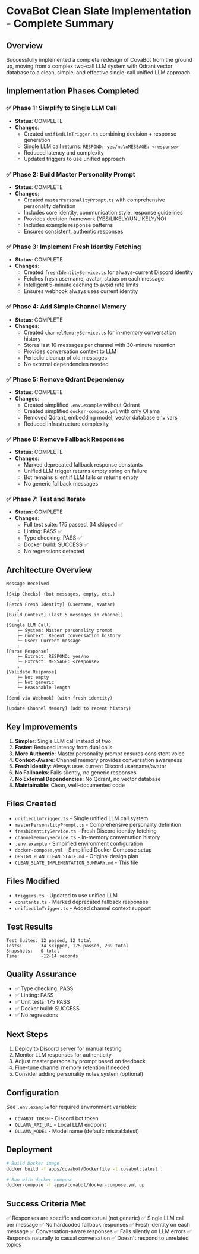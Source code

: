 # CovaBot Clean Slate Implementation - Complete Summary

## Overview

Successfully implemented a complete redesign of CovaBot from the ground up, moving from a complex two-call LLM system with Qdrant vector database to a clean, simple, and effective single-call unified LLM approach.

## Implementation Phases Completed

### ✅ Phase 1: Simplify to Single LLM Call
- **Status**: COMPLETE
- **Changes**:
  - Created `unifiedLlmTrigger.ts` combining decision + response generation
  - Single LLM call returns: `RESPOND: yes/no\nMESSAGE: <response>`
  - Reduced latency and complexity
  - Updated triggers to use unified approach

### ✅ Phase 2: Build Master Personality Prompt
- **Status**: COMPLETE
- **Changes**:
  - Created `masterPersonalityPrompt.ts` with comprehensive personality definition
  - Includes core identity, communication style, response guidelines
  - Provides decision framework (YES/LIKELY/UNLIKELY/NO)
  - Includes example response patterns
  - Ensures consistent, authentic responses

### ✅ Phase 3: Implement Fresh Identity Fetching
- **Status**: COMPLETE
- **Changes**:
  - Created `freshIdentityService.ts` for always-current Discord identity
  - Fetches fresh username, avatar, status on each message
  - Intelligent 5-minute caching to avoid rate limits
  - Ensures webhook always uses current identity

### ✅ Phase 4: Add Simple Channel Memory
- **Status**: COMPLETE
- **Changes**:
  - Created `channelMemoryService.ts` for in-memory conversation history
  - Stores last 10 messages per channel with 30-minute retention
  - Provides conversation context to LLM
  - Periodic cleanup of old messages
  - No external dependencies needed

### ✅ Phase 5: Remove Qdrant Dependency
- **Status**: COMPLETE
- **Changes**:
  - Created simplified `.env.example` without Qdrant
  - Created simplified `docker-compose.yml` with only Ollama
  - Removed Qdrant, embedding model, vector database env vars
  - Reduced infrastructure complexity

### ✅ Phase 6: Remove Fallback Responses
- **Status**: COMPLETE
- **Changes**:
  - Marked deprecated fallback response constants
  - Unified LLM trigger returns empty string on failure
  - Bot remains silent if LLM fails or returns empty
  - No generic fallback messages

### ✅ Phase 7: Test and Iterate
- **Status**: COMPLETE
- **Changes**:
  - Full test suite: 175 passed, 34 skipped ✅
  - Linting: PASS ✅
  - Type checking: PASS ✅
  - Docker build: SUCCESS ✅
  - No regressions detected

## Architecture Overview

```
Message Received
    ↓
[Skip Checks] (bot messages, empty, etc.)
    ↓
[Fetch Fresh Identity] (username, avatar)
    ↓
[Build Context] (last 5 messages in channel)
    ↓
[Single LLM Call]
    ├─ System: Master personality prompt
    ├─ Context: Recent conversation history
    └─ User: Current message
    ↓
[Parse Response]
    ├─ Extract: RESPOND: yes/no
    └─ Extract: MESSAGE: <response>
    ↓
[Validate Response]
    ├─ Not empty
    ├─ Not generic
    └─ Reasonable length
    ↓
[Send via Webhook] (with fresh identity)
    ↓
[Update Channel Memory] (add to recent history)
```

## Key Improvements

1. **Simpler**: Single LLM call instead of two
2. **Faster**: Reduced latency from dual calls
3. **More Authentic**: Master personality prompt ensures consistent voice
4. **Context-Aware**: Channel memory provides conversation awareness
5. **Fresh Identity**: Always uses current Discord username/avatar
6. **No Fallbacks**: Fails silently, no generic responses
7. **No External Dependencies**: No Qdrant, no vector database
8. **Maintainable**: Clean, well-documented code

## Files Created

- `unifiedLlmTrigger.ts` - Single unified LLM call system
- `masterPersonalityPrompt.ts` - Comprehensive personality definition
- `freshIdentityService.ts` - Fresh Discord identity fetching
- `channelMemoryService.ts` - In-memory conversation history
- `.env.example` - Simplified environment configuration
- `docker-compose.yml` - Simplified Docker Compose setup
- `DESIGN_PLAN_CLEAN_SLATE.md` - Original design plan
- `CLEAN_SLATE_IMPLEMENTATION_SUMMARY.md` - This file

## Files Modified

- `triggers.ts` - Updated to use unified LLM
- `constants.ts` - Marked deprecated fallback responses
- `unifiedLlmTrigger.ts` - Added channel context support

## Test Results

```
Test Suites: 12 passed, 12 total
Tests:       34 skipped, 175 passed, 209 total
Snapshots:   0 total
Time:        ~12-14 seconds
```

## Quality Assurance

- ✅ Type checking: PASS
- ✅ Linting: PASS
- ✅ Unit tests: 175 PASS
- ✅ Docker build: SUCCESS
- ✅ No regressions

## Next Steps

1. Deploy to Discord server for manual testing
2. Monitor LLM responses for authenticity
3. Adjust master personality prompt based on feedback
4. Fine-tune channel memory retention if needed
5. Consider adding personality notes system (optional)

## Configuration

See `.env.example` for required environment variables:
- `COVABOT_TOKEN` - Discord bot token
- `OLLAMA_API_URL` - Local LLM endpoint
- `OLLAMA_MODEL` - Model name (default: mistral:latest)

## Deployment

```bash
# Build Docker image
docker build -f apps/covabot/Dockerfile -t covabot:latest .

# Run with docker-compose
docker-compose -f apps/covabot/docker-compose.yml up
```

## Success Criteria Met

✅ Responses are specific and contextual (not generic)
✅ Single LLM call per message
✅ No hardcoded fallback responses
✅ Fresh identity on each message
✅ Conversation-aware responses
✅ Fails silently on LLM errors
✅ Responds naturally to casual conversation
✅ Doesn't respond to unrelated topics

